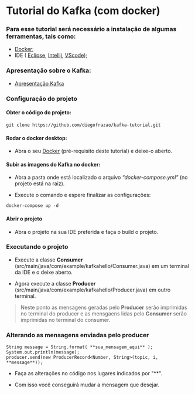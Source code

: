 # Tutorial do Kafka (com docker)

### Para esse tutorial será necessário a instalação de algumas ferramentas, tais como:
- [Docker](https://docs.docker.com/get-docker/);
- IDE (
    [Eclipse](https://www.eclipse.org/downloads/), 
    [Intellij](https://www.jetbrains.com/pt-br/idea/download/#section=windows), 
    [VScode](https://code.visualstudio.com/download));

### Apresentação sobre o Kafka:
- [Apresentação Kafka](https://github.com/diegofrazao/kafka-tutorial/blob/main/Apache%20Kafka.pptx)

### Configuração do projeto

#### Obter o código do projeto:

```shell
git clone https://github.com/diegofrazao/kafka-tutorial.git
```

#### Rodar o docker desktop:
- Abra o seu [Docker](https://docs.docker.com/get-docker/) (pré-requisito deste tutorial) e deixe-o aberto.

#### Subir as imagens do Kafka no docker:
- Abra a pasta onde está localizado o arquivo *“docker-compose.yml”* (no projeto está na raiz).

- Execute o comando e espere finalizar as configurações:
```shell
docker-compose up -d
```

#### Abrir o projeto
- Abra o projeto na sua IDE preferida e faça o build o projeto.

### Executando o projeto

- Execute a classe **Consumer** (src/main/java/com/example/kafkahello/Consumer.java) em um terminal da IDE e o deixe aberto.

- Agora execute a classe **Producer** (src/main/java/com/example/kafkahello/Producer.java) em outro terminal.

> Neste ponto as mensagens geradas pelo **Producer** serão imprimidas no terminal do producer e as mensgaens lidas pelo **Consumer** serão imprimidas no terminal do consumer.

### Alterando as mensagens enviadas pelo producer

```
String message = String.format( **sua_mensagem_aqui** );
System.out.println(message);
producer.send(new ProducerRecord<Number, String>(topic, i, **message**));
```

- Faça as alterações no código nos lugares indicados por "**".

- Com isso você conseguirá mudar a mensagem que desejar.

